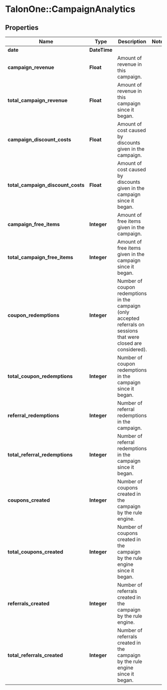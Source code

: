 # TalonOne::CampaignAnalytics

## Properties
Name | Type | Description | Notes
------------ | ------------- | ------------- | -------------
**date** | **DateTime** |  | 
**campaign_revenue** | **Float** | Amount of revenue in this campaign. | 
**total_campaign_revenue** | **Float** | Amount of revenue in this campaign since it began. | 
**campaign_discount_costs** | **Float** | Amount of cost caused by discounts given in the campaign. | 
**total_campaign_discount_costs** | **Float** | Amount of cost caused by discounts given in the campaign since it began. | 
**campaign_free_items** | **Integer** | Amount of free items given in the campaign. | 
**total_campaign_free_items** | **Integer** | Amount of free items given in the campaign since it began. | 
**coupon_redemptions** | **Integer** | Number of coupon redemptions in the campaign (only accepted referrals on sessions that were closed are considered). | 
**total_coupon_redemptions** | **Integer** | Number of coupon redemptions in the campaign since it began. | 
**referral_redemptions** | **Integer** | Number of referral redemptions in the campaign. | 
**total_referral_redemptions** | **Integer** | Number of referral redemptions in the campaign since it began. | 
**coupons_created** | **Integer** | Number of coupons created in the campaign by the rule engine. | 
**total_coupons_created** | **Integer** | Number of coupons created in the campaign by the rule engine since it began. | 
**referrals_created** | **Integer** | Number of referrals created in the campaign by the rule engine. | 
**total_referrals_created** | **Integer** | Number of referrals created in the campaign by the rule engine since it began. | 


